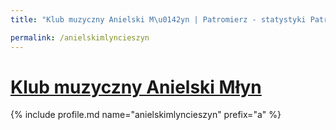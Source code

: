 ```yaml
---
title: "Klub muzyczny Anielski M\u0142yn | Patromierz - statystyki Patronite.pl"

permalink: /anielskimlyncieszyn
---
```


# [Klub muzyczny Anielski Młyn](https://patronite.pl/anielskimlyncieszyn)

{% include profile.md name="anielskimlyncieszyn" prefix="a" %}
